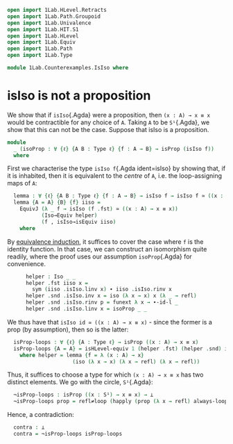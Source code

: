 ```agda
open import 1Lab.HLevel.Retracts
open import 1Lab.Path.Groupoid
open import 1Lab.Univalence
open import 1Lab.HIT.S1
open import 1Lab.HLevel
open import 1Lab.Equiv
open import 1Lab.Path
open import 1Lab.Type

module 1Lab.Counterexamples.IsIso where
```

# isIso is not a proposition

We show that if `isIso`{.Agda} were a proposition, then `(x : A) → x ≡
x` would be contractible for any choice of `A`. Taking `A` to be
`S¹`{.Agda}, we show that this can not be the case. Suppose that isIso is a proposition.

```agda
module
  _ (isoProp : ∀ {ℓ} {A B : Type ℓ} {f : A → B} → isProp (isIso f))
  where
```

First we characterise the type `isIso f`{.Agda ident=isIso} by showing
that, if it is inhabited, then it is equivalent to the _centre_ of `A`,
i.e. the loop-assigning maps of `A`:

```agda
  lemma : ∀ {ℓ} {A B : Type ℓ} {f : A → B} → isIso f → isIso f ≃ ((x : A) → x ≡ x)
  lemma {A = A} {B} {f} iiso = 
    EquivJ (λ _ f → isIso (f .fst) ≃ ((x : A) → x ≡ x))
           (Iso→Equiv helper)
           (f , isIso→isEquiv iiso)
    where
```

By [equivalence induction], it suffices to cover the case where `f` is
the identity function. In that case, we can construct an isomorphism
quite readily, where the proof uses our assumption `isoProp`{.Agda} for
convenience.

[equivalence induction]: 1Lab.Univalence.html#consequences

```agda
      helper : Iso _ _
      helper .fst iiso x =
        sym (iiso .isIso.linv x) ∙ iiso .isIso.rinv x
      helper .snd .isIso.inv x = iso (λ x → x) x (λ _ → refl)
      helper .snd .isIso.rinv p = funext λ x → ∙-id-l _
      helper .snd .isIso.linv x = isoProp _ _
```

We thus have that `isIso id ≃ ((x : A) → x ≡ x)` - since the former is a
prop (by assumption), then so is the latter:

```agda
  isProp-loops : ∀ {ℓ} {A : Type ℓ} → isProp ((x : A) → x ≡ x)
  isProp-loops {A = A} = isHLevel-equiv 1 (helper .fst) (helper .snd) isoProp
    where helper = lemma {f = λ (x : A) → x}
                     (iso (λ x → x) (λ x → refl) (λ x → refl))
```

Thus, it suffices to choose a type for which `(x : A) → x ≡ x` has two
distinct elements. We go with the circle, `S¹`{.Agda}:

```agda
  ¬isProp-loops : isProp ((x : S¹) → x ≡ x) → ⊥
  ¬isProp-loops prop = refl≠loop (happly (prop (λ x → refl) always-loop) base)
```

Hence, a contradiction:

```agda
  contra : ⊥
  contra = ¬isProp-loops isProp-loops
```
